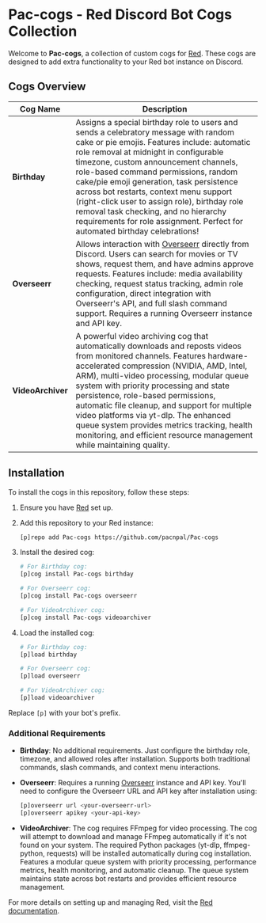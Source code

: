 # Pac-cogs - Red Discord Bot Cogs Collection

Welcome to **Pac-cogs**, a collection of custom cogs for [Red](https://github.com/Cog-Creators/Red-DiscordBot). These cogs are designed to add extra functionality to your Red bot instance on Discord.

## Cogs Overview

| Cog Name   | Description                                      |
|------------|--------------------------------------------------|
| **Birthday** | Assigns a special birthday role to users and sends a celebratory message with random cake or pie emojis. Features include: automatic role removal at midnight in configurable timezone, custom announcement channels, role-based command permissions, random cake/pie emoji generation, task persistence across bot restarts, context menu support (right-click user to assign role), birthday role removal task checking, and no hierarchy requirements for role assignment. Perfect for automated birthday celebrations! |
| **Overseerr** | Allows interaction with [Overseerr](https://overseerr.dev/) directly from Discord. Users can search for movies or TV shows, request them, and have admins approve requests. Features include: media availability checking, request status tracking, admin role configuration, direct integration with Overseerr's API, and full slash command support. Requires a running Overseerr instance and API key. |
| **VideoArchiver** | A powerful video archiving cog that automatically downloads and reposts videos from monitored channels. Features hardware-accelerated compression (NVIDIA, AMD, Intel, ARM), multi-video processing, modular queue system with priority processing and state persistence, role-based permissions, automatic file cleanup, and support for multiple video platforms via yt-dlp. The enhanced queue system provides metrics tracking, health monitoring, and efficient resource management while maintaining quality. |

## Installation

To install the cogs in this repository, follow these steps:

1. Ensure you have [Red](https://github.com/Cog-Creators/Red-DiscordBot) set up.
2. Add this repository to your Red instance:

    ```bash
    [p]repo add Pac-cogs https://github.com/pacnpal/Pac-cogs
    ```

3. Install the desired cog:

    ```bash
    # For Birthday cog:
    [p]cog install Pac-cogs birthday

    # For Overseerr cog:
    [p]cog install Pac-cogs overseerr

    # For VideoArchiver cog:
    [p]cog install Pac-cogs videoarchiver
    ```

4. Load the installed cog:

    ```bash
    # For Birthday cog:
    [p]load birthday

    # For Overseerr cog:
    [p]load overseerr

    # For VideoArchiver cog:
    [p]load videoarchiver
    ```

Replace `[p]` with your bot's prefix.

### Additional Requirements

- **Birthday**: No additional requirements. Just configure the birthday role, timezone, and allowed roles after installation. Supports both traditional commands, slash commands, and context menu interactions.

- **Overseerr**: Requires a running [Overseerr](https://overseerr.dev/) instance and API key. You'll need to configure the Overseerr URL and API key after installation using:
    ```bash
    [p]overseerr url <your-overseerr-url>
    [p]overseerr apikey <your-api-key>
    ```

- **VideoArchiver**: The cog requires FFmpeg for video processing. The cog will attempt to download and manage FFmpeg automatically if it's not found on your system. The required Python packages (yt-dlp, ffmpeg-python, requests) will be installed automatically during cog installation. Features a modular queue system with priority processing, performance metrics, health monitoring, and automatic cleanup. The queue system maintains state across bot restarts and provides efficient resource management.

For more details on setting up and managing Red, visit the [Red documentation](https://docs.discord.red).
